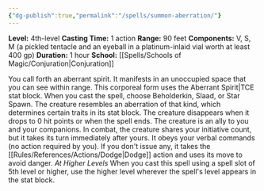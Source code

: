 ```yaml
---
{"dg-publish":true,"permalink":"/spells/summon-aberration/"}
---
```


**Level:** 4th-level
**Casting Time:** 1 action
**Range:** 90 feet
**Components:** V, S, M (a pickled tentacle and an eyeball in a platinum-inlaid vial worth at least 400 gp)
**Duration:** 1 hour
**School:** [[Spells/Schools of Magic/Conjuration\|Conjuration]]

You call forth an aberrant spirit. It manifests in an unoccupied space that you can see within range. This corporeal form uses the Aberrant Spirit|TCE stat block. When you cast the spell, choose Beholderkin, Slaad, or Star Spawn. The creature resembles an aberration of that kind, which determines certain traits in its stat block. The creature disappears when it drops to 0 hit points or when the spell ends.
The creature is an ally to you and your companions. In combat, the creature shares your initiative count, but it takes its turn immediately after yours. It obeys your verbal commands (no action required by you). If you don't issue any, it takes the [[Rules/References/Actions/Dodge\|Dodge]] action and uses its move to avoid danger.
_At Higher Levels_
When you cast this spell using a spell slot of 5th level or higher, use the higher level wherever the spell's level appears in the stat block.
